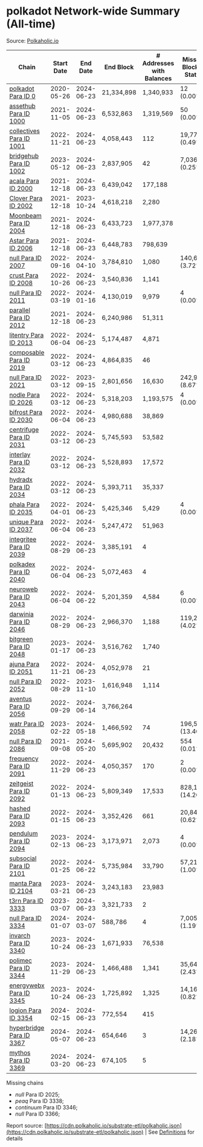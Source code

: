 # polkadot Network-wide Summary (All-time)

Source: [Polkaholic.io](https://polkaholic.io)


| Chain            | Start Date | End Date | End Block | # Addresses with Balances | Missing Blocks / Status |
| ---------------- | ---------- | ---------| --------- | ------------------------- | ----------------------- |
| [polkadot Para ID 0](/polkadot/0-polkadot) | 2020-05-26 | 2024-06-23 | 21,334,898 |  1,340,933 | 12 (0.00%)  |
| [assethub Para ID 1000](/polkadot/1000-assethub) | 2021-11-05 | 2024-06-23 | 6,532,863 |  1,319,569 | 50 (0.00%)  |
| [collectives Para ID 1001](/polkadot/1001-collectives) | 2022-11-21 | 2024-06-23 | 4,058,443 |  112 | 19,774 (0.49%)  |
| [bridgehub Para ID 1002](/polkadot/1002-bridgehub) | 2023-05-12 | 2024-06-23 | 2,837,905 |  42 | 7,036 (0.25%)  |
| [acala Para ID 2000](/polkadot/2000-acala) | 2021-12-18 | 2024-06-23 | 6,439,042 |  177,188 |    |
| [Clover Para ID 2002](/polkadot/2002-clover) | 2021-12-18 | 2023-10-24 | 4,618,218 |  2,280 |    |
| [Moonbeam Para ID 2004](/polkadot/2004-moonbeam) | 2021-12-18 | 2024-06-23 | 6,433,723 |  1,977,378 |    |
| [Astar Para ID 2006](/polkadot/2006-astar) | 2021-12-18 | 2024-06-23 | 6,448,783 |  798,639 |    |
| [null Para ID 2007](/polkadot/2007-kapex) | 2022-09-16 | 2024-04-10 | 3,784,810 |  1,080 | 140,668 (3.72%)  |
| [crust Para ID 2008](/polkadot/2008-crust) | 2022-10-26 | 2024-06-23 | 3,540,836 |  1,141 |    |
| [null Para ID 2011](/polkadot/2011-equilibrium) | 2022-03-19 | 2024-01-16 | 4,130,019 |  9,979 | 4 (0.00%)  |
| [parallel Para ID 2012](/polkadot/2012-parallel) | 2021-12-18 | 2024-06-23 | 6,240,986 |  51,311 |    |
| [litentry Para ID 2013](/polkadot/2013-litentry) | 2022-06-04 | 2024-06-23 | 5,174,487 |  4,871 |    |
| [composable Para ID 2019](/polkadot/2019-composable) | 2022-03-12 | 2024-06-23 | 4,864,835 |  46 |    |
| [null Para ID 2021](/polkadot/2021-efinity) | 2022-03-12 | 2023-09-15 | 2,801,656 |  16,630 | 242,949 (8.67%)  |
| [nodle Para ID 2026](/polkadot/2026-nodle) | 2022-03-12 | 2024-06-23 | 5,318,203 |  1,193,575 | 4 (0.00%)  |
| [bifrost Para ID 2030](/polkadot/2030-bifrost) | 2022-06-04 | 2024-06-23 | 4,980,688 |  38,869 |    |
| [centrifuge Para ID 2031](/polkadot/2031-centrifuge) | 2022-03-12 | 2024-06-23 | 5,745,593 |  53,582 |    |
| [interlay Para ID 2032](/polkadot/2032-interlay) | 2022-03-12 | 2024-06-23 | 5,528,893 |  17,572 |    |
| [hydradx Para ID 2034](/polkadot/2034-hydradx) | 2022-03-12 | 2024-06-23 | 5,393,711 |  35,337 |    |
| [phala Para ID 2035](/polkadot/2035-phala) | 2022-04-01 | 2024-06-23 | 5,425,346 |  5,429 | 4 (0.00%)  |
| [unique Para ID 2037](/polkadot/2037-unique) | 2022-06-04 | 2024-06-23 | 5,247,472 |  51,963 |    |
| [integritee Para ID 2039](/polkadot/2039-integritee) | 2022-08-29 | 2024-06-23 | 3,385,191 |  4 |    |
| [polkadex Para ID 2040](/polkadot/2040-polkadex) | 2022-06-04 | 2024-06-23 | 5,072,463 |  4 |    |
| [neuroweb Para ID 2043](/polkadot/2043-neuroweb) | 2022-06-04 | 2024-06-22 | 5,201,359 |  4,584 | 6 (0.00%)  |
| [darwinia Para ID 2046](/polkadot/2046-darwinia) | 2022-08-29 | 2024-06-23 | 2,966,370 |  1,188 | 119,220 (4.02%)  |
| [bitgreen Para ID 2048](/polkadot/2048-bitgreen) | 2023-01-17 | 2024-06-23 | 3,516,762 |  1,740 |    |
| [ajuna Para ID 2051](/polkadot/2051-ajuna) | 2022-11-21 | 2024-06-23 | 4,052,978 |  21 |    |
| [null Para ID 2052](/polkadot/2052-polkadot-parathread-2052) | 2022-08-29 | 2023-11-10 | 1,616,948 |  1,114 |    |
| [aventus Para ID 2056](/polkadot/2056-aventus) | 2022-09-29 | 2024-06-14 | 3,766,264 |   |    |
| [watr Para ID 2058](/polkadot/2058-watr) | 2023-02-22 | 2024-05-18 | 1,466,592 |  74 | 196,567 (13.40%)  |
| [null Para ID 2086](/polkadot/2086-kilt) | 2021-09-08 | 2024-05-20 | 5,695,902 |  20,432 | 554 (0.01%)  |
| [frequency Para ID 2091](/polkadot/2091-frequency) | 2022-11-29 | 2024-06-23 | 4,050,357 |  170 | 2 (0.00%)  |
| [zeitgeist Para ID 2092](/polkadot/2092-zeitgeist) | 2022-01-13 | 2024-06-23 | 5,809,349 |  17,533 | 828,192 (14.26%)  |
| [hashed Para ID 2093](/polkadot/2093-hashed) | 2022-01-15 | 2024-06-23 | 3,352,426 |  661 | 20,847 (0.62%)  |
| [pendulum Para ID 2094](/polkadot/2094-pendulum) | 2023-02-13 | 2024-06-23 | 3,173,971 |  2,073 | 4 (0.00%)  |
| [subsocial Para ID 2101](/polkadot/2101-subsocial) | 2022-01-25 | 2024-06-22 | 5,735,984 |  33,790 | 57,214 (1.00%)  |
| [manta Para ID 2104](/polkadot/2104-manta) | 2023-03-21 | 2024-06-23 | 3,243,183 |  23,983 |    |
| [t3rn Para ID 3333](/polkadot/3333-t3rn) | 2023-03-07 | 2024-06-23 | 3,321,733 |  2 |    |
| [null Para ID 3334](/polkadot/3334-polkadot-parathread-3334) | 2024-01-07 | 2024-03-07 | 588,786 |  4 | 7,005 (1.19%)  |
| [invarch Para ID 3340](/polkadot/3340-invarch) | 2023-10-24 | 2024-06-23 | 1,671,933 |  76,538 |    |
| [polimec Para ID 3344](/polkadot/3344-polimec) | 2023-11-29 | 2024-06-23 | 1,466,488 |  1,341 | 35,644 (2.43%)  |
| [energywebx Para ID 3345](/polkadot/3345-energywebx) | 2023-10-24 | 2024-06-23 | 1,725,892 |  1,325 | 14,163 (0.82%)  |
| [logion Para ID 3354](/polkadot/3354-logion) | 2024-02-15 | 2024-06-23 | 772,554 |  415 |    |
| [hyperbridge Para ID 3367](/polkadot/3367-hyperbridge) | 2024-05-07 | 2024-06-23 | 654,646 |  3 | 14,262 (2.18%)  |
| [mythos Para ID 3369](/polkadot/3369-mythos) | 2024-03-20 | 2024-06-23 | 674,105 |  5 |    |

Missing chains


* *null* Para ID 2025; 
* *peaq* Para ID 3338; 
* *continuum* Para ID 3346; 
* *null* Para ID 3366; 

Report source: [https://cdn.polkaholic.io/substrate-etl/polkaholic.json](https://cdn.polkaholic.io/substrate-etl/polkaholic.json) | See [Definitions](/DEFINITIONS.md) for details
